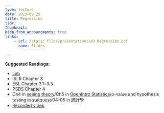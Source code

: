 ```yaml
---
type: lecture
date: 2023-09-25
title: Regression
tldr: 
thumbnail: 
hide_from_announcments: true
links: 
    - url: /static_files/presentations/03_Regression.pdf
      name: Slides

---
```

**Suggested Readings:**
- [Lab](https://github.com/phonchi/ISLP_labs/blob/main/Ch03-linreg-lab.ipynb)
- ISLR Chapter 3
- ESL Chapter 3.1~3.3
- PSDS Chapter 4
- Ch4 in [seeing theory](https://seeing-theory.brown.edu/#secondPage/chapter4)/Ch5 in [OpenIntro Statistics](https://www.openintro.org/book/os/)/p-value and hypothesis testing in [statquest](https://www.youtube.com/watch?v=qBigTkBLU6g&list=PLblh5JKOoLUK0FLuzwntyYI10UQFUhsY9)/04-05 in [統計學](http://www.stat.nthu.edu.tw/~swcheng/Teaching/math2820/index.php)
- [Recorded video](https://youtube.com/playlist?list=PLHNZtBNWQ-852jeJlIRMOhVtHOT7HIxg1&si=uVA9esPQHwN-BGAt)



